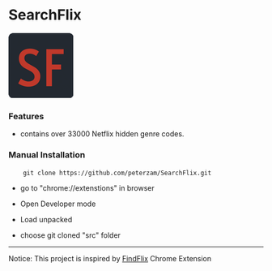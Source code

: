 # SearchFlix

![](https://raw.githubusercontent.com/peterzam/SearchFlix/master/src/icons/icon-128.png)

### Features

- contains over 33000 Netflix hidden genre codes.

### Manual Installation

```
    git clone https://github.com/peterzam/SearchFlix.git
```
- go to "chrome://extenstions" in browser

- Open Developer mode

- Load unpacked

- choose git cloned "src" folder


<hr>
Notice: This project is inspired by <a href="https://chrome.google.com/webstore/detail/findflix-netflix-secret-c/njgopmododdceghkcgbmgfffamnjbjno">FindFlix</a> Chrome Extension


